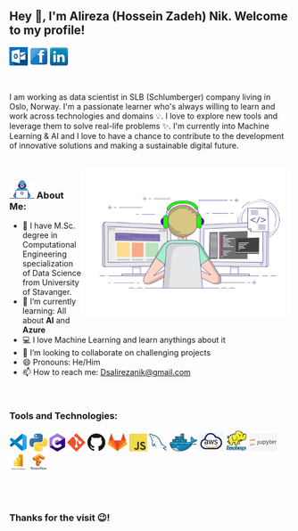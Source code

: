 ## Hey 👋, I'm Alireza (Hossein Zadeh) Nik. Welcome to my profile!

[![Outlook](icons/email.png)](mailto:dsalirezanik@gmail.com)
[![Facebook](icons/facebook.png)](https://www.facebook.com/alireza.hoseinzade.1/)
[![LinkedIn](icons/linkedin.png)](https://www.linkedin.com/in/alireza-hossein-zadeh-nik/)

<br/>

I am working as data scientist in SLB (Schlumberger) company living in Oslo, Norway. I'm a passionate learner who's always willing to learn and work across technologies and domains 💡. I love to explore new tools and leverage them to solve real-life problems ✨. I'm currently into Machine Learning & AI and I love to have a chance to contribute to the development of innovative solutions and making a sustainable digital future.

<br/>

<img align="right" alt="GIF" src="https://github.com/Ali-HZN/Ali-HZN/blob/main/gifs/developer.gif" width="375" height="270" />

### <img src="https://github.com/Ali-HZN/Ali-HZN/blob/main/gifs/hacker.gif" width="45px"> About Me:

- 📝 I have M.Sc. degree in Computational Engineering specialization of Data Science from University of Stavanger.
- 🌱 I’m currently learning: All about **AI** and **Azure**
- 💻 I love Machine Learning and learn anythings about it
- 👯 I’m looking to collaborate on challenging projects 
- 😄 Pronouns: He/Him
- 📫 How to reach me: Dsalirezanik@gmail.com


<br/>

### Tools and Technologies:

<a href="https://code.visualstudio.com/" title="Visual Studio Code"><img src="icons/vscode.png" /></a>
<a href="https://www.python.org/" title="Python"><img src="icons/python.png" /></a>
<a href="https://en.wikipedia.org/wiki/C_(programming_language)" title="C"><img src="icons/csharp.png" /></a>
<a href="https://git-scm.com/" title="Git"><img src="icons/git.png" /></a>
<a href="https://github.com/" title="GitHub"><img src="icons/github.png" /></a>
<a href="https://gitlab.com/" title="GitLab"><img src="icons/gitlab.png" /></a>
<a href="https://en.wikipedia.org/wiki/JavaScript" title="JavaScript"><img src="icons/javascript.png" /></a>
<a href="https://www.mysql.com/" title="MySQL"><img src="icons/mysql.png" /></a>
<a href="https://www.docker.com/" title="Docker"><img src="icons/docker.png" /></a>
<a href="https://aws.amazon.com/" title="aws"><img src="icons/middle.png" /></a>
<a href="https://hadoop.apache.org/" title="hadoop"><img src="icons/Hadoop.png" /></a>
<a href="https://jupyter.org/" title="jupyter"><img src="icons/jup.png" /></a>
<a href="https://powerbi.microsoft.com/en-us/" title="Power BI"><img src="icons/power.png" /></a>
<a href="https://pytorch.org/" title="tensorflow"><img src="icons/tensorflow.png" /></a>

<br/>
<br/>

### Thanks for the visit 😉!
